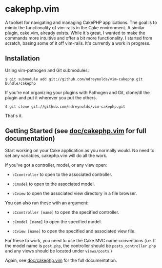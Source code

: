 cakephp.vim
==================================================================================
A toolset for navigating and managing CakePHP applications. The goal is to mimic
the functionality of vim-rails in the Cake environment. A similar plugin, cake.vim,
already exists. While it's great, I wanted to make the commands more intuitive and 
offer a bit more functionality. I started from scratch, basing some of it off
vim-rails. It's currently a work in progress.

Installation
----------------------------------------------------------------------------------

Using vim-pathogen and Git submodules:

    $ git submodule add git://github.com/ndreynolds/vim-cakephp.git bundle/cakephp

If you're not organizing your plugins with Pathogen and Git, clone/dl the plugin 
and put it wherever you put the others.

    $ git clone git://github.com/ndreynolds/vim-cakephp.git

That's it.

Getting Started (see [doc/cakephp.vim](https://github.com/ndreynolds/vim-cakephp/blob/master/doc/cakephp.txt) for full documentation)
----------------------------------------------------------------------------------

Start working on your Cake application as you normally would. No need to set any
variables, cakephp.vim will do all the work.

If you've got a controller, model, or any view open:
    
* `:Ccontroller` to open to the associated controller.

* `:Cmodel` to open to the associated model.

* `:Cview` to open the associated view directory in a file browser.

You can also run these with an argument:

* `:Ccontroller [name]` to open the specified controller.

* `:Cmodel [name]` to open the specified model.

* `:Cview [name]` to open the specified and associated view file.

For these to work, you need to use the Cake MVC name conventions (i.e. If the
model name is `post.php`, the controller should be `posts_controller.php` and any 
views should be located under `views/posts`.)

Again, see [doc/cakephp.vim](https://github.com/ndreynolds/vim-cakephp/blob/master/doc/cakephp.txt) for the full documentation.
